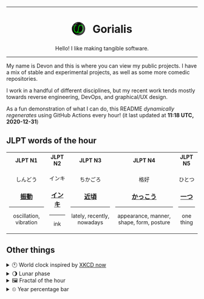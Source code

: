 ***

<h1 align="center">
<sub>
    <img src="readme/resources/avatar.png" height="36">
</sub>
&nbsp;
Gorialis
</h1>
<p align="center">
Hello! I like making tangible software.
</p>

***

My name is Devon and this is where you can view my public projects. I have a mix of stable and experimental projects, as well as some more comedic repositories.

I work in a handful of different disciplines, but my recent work tends mostly towards reverse engineering, DevOps, and graphical/UX design.

As a fun demonstration of what I can do, this README *dynamically regenerates* using GitHub Actions every hour! (it last updated at **11:18 UTC, 2020-12-31**)

<h2>JLPT words of the hour</h2>
<table>
    <tr>
        <th>JLPT N1</th>
        <th>JLPT N2</th>
        <th>JLPT N3</th>
        <th>JLPT N4</th>
        <th>JLPT N5</th>
    </tr>
    <tr>
        <td>
            <p align="center">しんどう</p>
            <h3 align="center"><b><a href="https://jisho.org/search/%E6%8C%AF%E5%8B%95">振動</a></b></h3>
            <hr>
            <p align="center">oscillation,<wbr> vibration</p>
        </td>
        <td>
            <p align="center">インキ</p>
            <h3 align="center"><b><a href="https://jisho.org/search/%E3%82%A4%E3%83%B3%E3%82%AD">インキ</a></b></h3>
            <hr>
            <p align="center">ink</p>
        </td>
        <td>
            <p align="center">ちかごろ</p>
            <h3 align="center"><b><a href="https://jisho.org/search/%E8%BF%91%E9%A0%83">近頃</a></b></h3>
            <hr>
            <p align="center">lately,<wbr> recently,<wbr> nowadays</p>
        </td>
        <td>
            <p align="center">格好</p>
            <h3 align="center"><b><a href="https://jisho.org/search/%E3%81%8B%E3%81%A3%E3%81%93%E3%81%86">かっこう</a></b></h3>
            <hr>
            <p align="center">appearance,<wbr> manner,<wbr> shape,<wbr> form,<wbr> posture</p>
        </td>
        <td>
            <p align="center">ひとつ</p>
            <h3 align="center"><b><a href="https://jisho.org/search/%E4%B8%80%E3%81%A4">一つ</a></b></h3>
            <hr>
            <p align="center">one thing</p>
        </td>
    </tr>
</table>

<h2>Other things</h2>
<details>
<summary>🕚  World clock inspired by <a href="https://xkcd.com/now">XKCD now</a></summary>

> <img src="generated/now.png" width="512">

</details>
<details>
<summary>🌖 Lunar phase</summary>

The moon is approximately 58.91% through its phase (Waning Gibbous).

</details>
<details>
<summary>&#x1f5bc; Fractal of the hour</summary>

> <img src="generated/fractal.png" width="512">

</details>
<details>
<summary>&#x23f2; Year percentage bar</summary>
<pre><code>2020 [███████████████████▁] 99.86%</code></pre>
</details>
